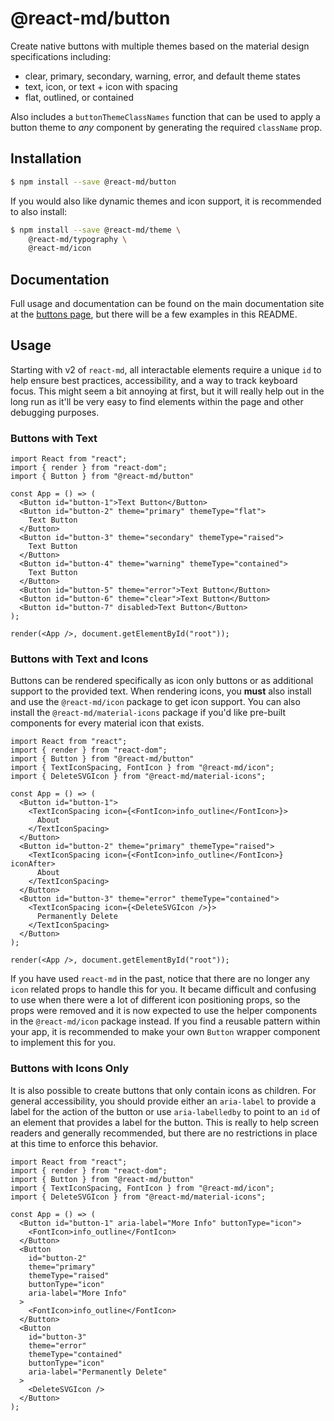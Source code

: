 # @react-md/button

Create native buttons with multiple themes based on the material design
specifications including:

- clear, primary, secondary, warning, error, and default theme states
- text, icon, or text + icon with spacing
- flat, outlined, or contained

Also includes a `buttonThemeClassNames` function that can be used to apply a
button theme to _any_ component by generating the required `className` prop.

## Installation

```sh
$ npm install --save @react-md/button
```

If you would also like dynamic themes and icon support, it is recommended to
also install:

```sh
$ npm install --save @react-md/theme \
    @react-md/typography \
    @react-md/icon
```

<!-- DOCS_REMOVE -->

## Documentation

Full usage and documentation can be found on the main documentation site at the
[buttons page](https://react-md.dev/packages/buttons), but there will be a few
examples in this README.

<!-- DOCS_REMOVE_END -->

<!-- INCLUDING_STYLES -->

## Usage

Starting with v2 of `react-md`, all interactable elements require a unique `id`
to help ensure best practices, accessibility, and a way to track keyboard focus.
This might seem a bit annoying at first, but it will really help out in the long
run as it'll be very easy to find elements within the page and other debugging
purposes.

### Buttons with Text

```tsx
import React from "react";
import { render } from "react-dom";
import { Button } from "@react-md/button"

const App = () => (
  <Button id="button-1">Text Button</Button>
  <Button id="button-2" theme="primary" themeType="flat">
    Text Button
  </Button>
  <Button id="button-3" theme="secondary" themeType="raised">
    Text Button
  </Button>
  <Button id="button-4" theme="warning" themeType="contained">
    Text Button
  </Button>
  <Button id="button-5" theme="error">Text Button</Button>
  <Button id="button-6" theme="clear">Text Button</Button>
  <Button id="button-7" disabled>Text Button</Button>
);

render(<App />, document.getElementById("root"));
```

### Buttons with Text and Icons

Buttons can be rendered specifically as icon only buttons or as additional
support to the provided text. When rendering icons, you **must** also install
and use the `@react-md/icon` package to get icon support. You can also install
the `@react-md/material-icons` package if you'd like pre-built components for
every material icon that exists.

```tsx
import React from "react";
import { render } from "react-dom";
import { Button } from "@react-md/button"
import { TextIconSpacing, FontIcon } from "@react-md/icon";
import { DeleteSVGIcon } from "@react-md/material-icons";

const App = () => (
  <Button id="button-1">
    <TextIconSpacing icon={<FontIcon>info_outline</FontIcon>}>
      About
    </TextIconSpacing>
  </Button>
  <Button id="button-2" theme="primary" themeType="raised">
    <TextIconSpacing icon={<FontIcon>info_outline</FontIcon>} iconAfter>
      About
    </TextIconSpacing>
  </Button>
  <Button id="button-3" theme="error" themeType="contained">
    <TextIconSpacing icon={<DeleteSVGIcon />}>
      Permanently Delete
    </TextIconSpacing>
  </Button>
);

render(<App />, document.getElementById("root"));
```

If you have used `react-md` in the past, notice that there are no longer any
`icon` related props to handle this for you. It became difficult and confusing
to use when there were a lot of different icon positioning props, so the props
were removed and it is now expected to use the helper components in the
`@react-md/icon` package instead. If you find a reusable pattern within your
app, it is recommended to make your own `Button` wrapper component to implement
this for you.

### Buttons with Icons Only

It is also possible to create buttons that only contain icons as children. For
general accessibility, you should provide either an `aria-label` to provide a
label for the action of the button or use `aria-labelledby` to point to an `id`
of an element that provides a label for the button. This is really to help
screen readers and generally recommended, but there are no restrictions in place
at this time to enforce this behavior.

```tsx
import React from "react";
import { render } from "react-dom";
import { Button } from "@react-md/button"
import { TextIconSpacing, FontIcon } from "@react-md/icon";
import { DeleteSVGIcon } from "@react-md/material-icons";

const App = () => (
  <Button id="button-1" aria-label="More Info" buttonType="icon">
    <FontIcon>info_outline</FontIcon>
  </Button>
  <Button
    id="button-2"
    theme="primary"
    themeType="raised"
    buttonType="icon"
    aria-label="More Info"
  >
    <FontIcon>info_outline</FontIcon>
  </Button>
  <Button
    id="button-3"
    theme="error"
    themeType="contained"
    buttonType="icon"
    aria-label="Permanently Delete"
  >
    <DeleteSVGIcon />
  </Button>
);
```
